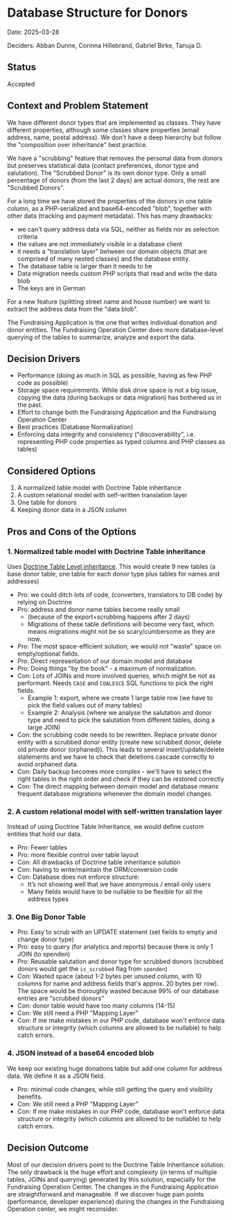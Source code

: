 # Database Structure for Donors

Date: 2025-03-28

Deciders: Abban Dunne, Corinna Hillebrand, Gabriel Birke, Tanuja D.

## Status

Accepted

## Context and Problem Statement

We have different donor types that are implemented as classes. They have
different properties, although some classes share properties (email address, name,
postal address). We don't have a deep hierarchy but follow the
"composition over inheritance" best practice.

We have a "scrubbing" feature that removes the personal data from donors
but preserves statistical data (contact preferences, donor type and
salutation). The "Scrubbed Donor" is its own donor type. Only a small
percentage of donors (from the last 2 days) are actual donors, the rest
are "Scrubbed Donors".

For a long time we have stored the properties of the donors in one table column,
as a PHP-serialized and base64-encoded "blob", together with other data
(tracking and payment metadata). This has many drawbacks:

- we can't query address data via SQL, neither as fields nor as selection
    criteria
- the values are not immediately visible in a database client
- it needs a "translation layer" between our domain objects (that are comprised of many
nested classes) and the database entity.
- The database table is larger than it needs to be
- Data migration needs custom PHP scripts that read and write the data blob
- The keys are in German

For a new feature (splitting street name and house number) we want to
extract the address data from the "data blob".

The Fundraising Application is the one that writes individual donation and
donor entities. The Fundraising Operation Center does more database-level
querying of the tables to summarize, analyze and export the data.

## Decision Drivers

* Performance (doing as much in SQL as possible, having as few PHP code
    as possible)
* Storage space requirements. While disk drive space is not a big issue,
    copying the data (during backups or data migration) has bothered us in
    the past.
* Effort to change both the Fundraising Application and the Fundraising
    Operation Center
* Best practices (Database Normalization)
* Enforcing data integrity and consistency ("discoverability", i.e.
    representing PHP code properties as typed columns and PHP classes as
    tables)

## Considered Options

1. A normalized table model with Doctrine Table inheritance
2. A custom relational model with self-written translation layer
3. One table for donors
4. Keeping donor data in a JSON column

## Pros and Cons of the Options

### 1. Normalized table model with Doctrine Table inheritance 

Uses [Doctrine Table Level inheritance](https://www.doctrine-project.org/projects/doctrine-orm/en/3.3/reference/inheritance-mapping.html#class-table-inheritance). This would create 9 new tables (a base donor table, one table for each donor type plus tables for names and addresses) 

- Pro: we could ditch lots of code, (converters, translators to DB code) by
      relying on Doctrine
- Pro: address and donor name tables become really small
    - (because of the export+scrubbing happens after 2 days)  
    - Migrations of these table definitions will become very fast, which means migrations might not be so scary/cumbersome as they are now.
- Pro: The most space-efficient solution, we would not "waste" space on empty/optional fields.
- Pro: Direct representation of our domain model and database
- Pro: Doing things "by the book" - a maximum of normalization.
- Con: Lots of JOINs and more involved queries, which might be not as performant. Needs `CASE` and `COALESCE` SQL functions to pick the right fields.
  - Example 1: export, where we create 1 large table row (we have to pick the field values out of many tables)
  - Example 2: Analysis (where we analyse the salutation and donor type
      and need to pick the salutation from different tables, doing a large
      JOIN)
- Con: the scrubbing code needs to be rewritten. Replace private donor entity with a scrubbed donor entity (create new scrubbed donor, delete old private donor (orphaned)). This leads to several insert/update/delete statements and we have to check that deletions cascade correctly to avoid orphaned data.
- Con: Daily backup becomes more complex - we'll have to select the right
    tables in the right order and check if they can be restored correctly
- Con: The direct mapping between domain model and database means frequent
    database migrations whenever the domain model changes.

### 2. A custom relational model with self-written translation layer

Instead of using Doctrine Table Inheritance, we would define custom
entities that hold our data.

- Pro: Fewer tables
- Pro: more flexible control over table layout   
- Con: All drawbacks of Doctrine table inheritance solution
- Con: having to write/maintain the ORM/conversion code
- Con: Database does not enforce structure: 
  - It’s not showing well that we have anonymous / email only users  
  - Many fields would have to be nullable to be flexible for all the address types  


### 3. One Big Donor Table

- Pro: Easy to scrub with an UPDATE statement (set fields to empty and change donor type)  
- Pro: easy to query (for analytics and reports) because there is only 1 JOIN (to spenden)  
- Pro: Reusable salutation and donor type for scrubbed donors (scrubbed
    donors would get the `is_scrubbed` flag from `spenden`)
- Con: Wasted space (about 1-2 bytes per unused column, with 10 columns for name and address fields that's approx. 20 bytes per row). The space would be thoroughly wasted because 99% of our database entries are “scrubbed donors”  
- Con: donor table would have too many columns (14-15) 
- Con: We still need a PHP "Mapping Layer"  
- Con: If me make mistakes in our PHP code, database won't enforce data structure or integrity (which columns are allowed to be nullable) to help catch errors.

### 4. JSON instead of a base64 encoded blob

We keep our existing huge donations table but add one column for address
data. We define it as a JSON field.

- Pro: minimal code changes, while still getting the query and visibility
    benefits.
- Con: We still need a PHP "Mapping Layer"  
- Con: If me make mistakes in our PHP code, database won't enforce data structure or integrity (which columns are allowed to be nullable) to help catch errors.

## Decision Outcome

Most of our decision drivers point to the Doctrine Table Inheritance
solution. The only drawback is the huge effort and complexity (in terms of
multiple tables, JOINs and querying) generated by this solution,
especially for the Fundraising Operation Center. The changes in the
Fundraising Application are straightforward and manageable. If we discover
huge pain points (performance, developer experience) during the changes in
the Fundraising Operation center, we might reconsider.

